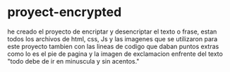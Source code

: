 # proyect-encrypted
he creado el proyecto de encriptar y desencriptar el texto o frase, estan todos los archivos de html, css, Js y las imagenes que se utilizaron para este proyecto 
tambien con las lineas de codigo que daban puntos extras como lo es el pie de pagina y la imagen de exclamacion enfrente del texto "todo debe de ir en minuscula y sin acentos."
